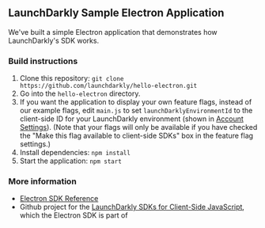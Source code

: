 ## LaunchDarkly Sample Electron Application 

We've built a simple Electron application that demonstrates how LaunchDarkly's SDK works. 

### Build instructions 

1. Clone this repository: `git clone https://github.com/launchdarkly/hello-electron.git`
2. Go into the `hello-electron` directory.
3. If you want the application to display your own feature flags, instead of our example flags, edit `main.js` to set `launchDarklyEnvironmentId` to the client-side ID for your LaunchDarkly environment (shown in [Account Settings](https://app.launchdarkly.com/settings/projects)). (Note that your flags will only be available if you have checked the "Make this flag available to client-side SDKs" box in the feature flag settings.)
4. Install dependencies: `npm install`
5. Start the application: `npm start`

### More information

- [Electron SDK Reference](https://dash.readme.io/project/launchdarkly/v2.0/docs/electron-sdk-reference)
- Github project for the [LaunchDarkly SDKs for Client-Side JavaScript](https://github.com/launchdarkly/js-client/tree/electron), which the Electron SDK is part of
